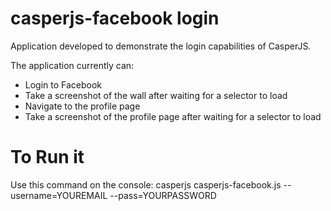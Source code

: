 casperjs-facebook login
=======

Application developed to demonstrate the login capabilities of CasperJS.

The application currently can:

- Login to Facebook
- Take a screenshot of the wall after waiting for a selector to load
- Navigate to the profile page
- Take a screenshot of the profile page after waiting for a selector to load
 
 To Run it
 =========
 
Use this command on the console: casperjs casperjs-facebook.js  --username=YOUREMAIL --pass=YOURPASSWORD